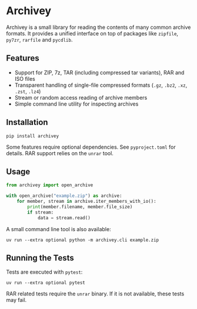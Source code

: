 # Archivey

Archivey is a small library for reading the contents of many common archive formats. It provides a unified interface on top of packages like `zipfile`, `py7zr`, `rarfile` and `pycdlib`.

## Features

- Support for ZIP, 7z, TAR (including compressed tar variants), RAR and ISO files
- Transparent handling of single-file compressed formats (`.gz`, `.bz2`, `.xz`, `.zst`, `.lz4`)
- Stream or random access reading of archive members
- Simple command line utility for inspecting archives

## Installation

```
pip install archivey
```

Some features require optional dependencies. See `pyproject.toml` for details. RAR support relies on the `unrar` tool.

## Usage

```python
from archivey import open_archive

with open_archive("example.zip") as archive:
    for member, stream in archive.iter_members_with_io():
        print(member.filename, member.file_size)
        if stream:
            data = stream.read()
```

A small command line tool is also available:

```
uv run --extra optional python -m archivey.cli example.zip
```

## Running the Tests

Tests are executed with `pytest`:

```
uv run --extra optional pytest
```

RAR related tests require the `unrar` binary. If it is not available, these tests may fail.

